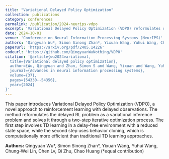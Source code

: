 ```yaml
---
title: "Variational Delayed Policy Optimization"
collection: publications
category: conferences
permalink: /publication/2024-neurips-vdpo
excerpt: 'Variational Delayed Policy Optimization (VDPO) reformulates delayed RL as a variational inference problem, which is further modelled as a two-step iterative optimization problem, where the first step is TD learning in the delay-free environment with a small state space, and the second step is behaviour cloning which can be addressed much more efficiently than TD learning.'
date: 2024-10-01
venue: 'Conference on Neural Information Processing Systems (NeurIPS)'
authors: 'Qingyuan Wu*, Simon Sinong Zhan*, Yixuan Wang, Yuhui Wang, Chung-Wei Lin, Chen Lv, Qi Zhu, Chao Huang (*equal contribution)'
paperurl: 'https://arxiv.org/pdf/2405.14226'
codeurl: 'https://github.com/QingyuanWuNothing/VDPO'
citation: '@article{wu2024variational,
  title={Variational delayed policy optimization},
  author={Wu, Qingyuan and Zhan, Simon S and Wang, Yixuan and Wang, Yuhui and Lin, Chung-Wei and Lv, Chen and Zhu, Qi and Huang, Chao},
  journal={Advances in neural information processing systems},
  volume={37},
  pages={54330--54356},
  year={2024}
}'
---
```


This paper introduces Variational Delayed Policy Optimization (VDPO), a novel approach to reinforcement learning with delayed observations. The method reformulates the delayed RL problem as a variational inference problem and solves it through a two-step iterative optimization process. The first step involves TD learning in a delay-free environment with a reduced state space, while the second step uses behavior cloning, which is computationally more efficient than traditional TD learning approaches.



**Authors:** Qingyuan Wu*, Simon Sinong Zhan*, Yixuan Wang, Yuhui Wang, Chung-Wei Lin, Chen Lv, Qi Zhu, Chao Huang (*equal contribution)
